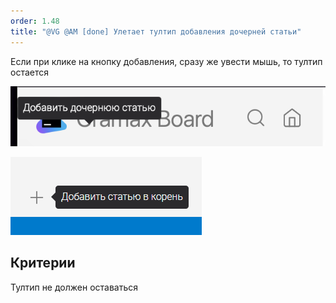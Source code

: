 ```yaml
---
order: 1.48
title: "@VG @AM [done] Улетает тултип добавления дочерней статьи"
---
```


Если при клике на кнопку добавления, сразу же увести мышь, то тултип остается

![](./uletaet-tultip-dobavleniya-docherney-stati.png)

![](./uletaet-tultip-dobavleniya-docherney-stati-2.png)

## Критерии

Тултип не должен оставаться